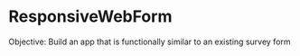 # ResponsiveWebForm
Objective: Build an app that is functionally similar to an existing survey form
